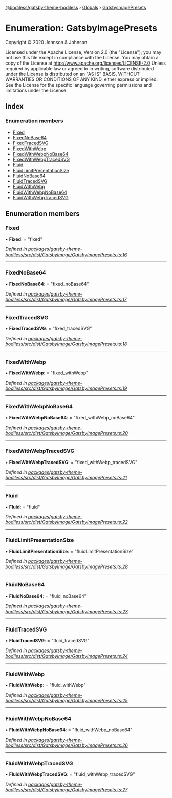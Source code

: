 [@bodiless/gatsby-theme-bodiless](../README.md) › [Globals](../globals.md) › [GatsbyImagePresets](gatsbyimagepresets.md)

# Enumeration: GatsbyImagePresets

Copyright © 2020 Johnson & Johnson

Licensed under the Apache License, Version 2.0 (the "License");
you may not use this file except in compliance with the License.
You may obtain a copy of the License at
http://www.apache.org/licenses/LICENSE-2.0
Unless required by applicable law or agreed to in writing, software
distributed under the License is distributed on an "AS IS" BASIS,
WITHOUT WARRANTIES OR CONDITIONS OF ANY KIND, either express or implied.
See the License for the specific language governing permissions and
limitations under the License.

## Index

### Enumeration members

* [Fixed](gatsbyimagepresets.md#fixed)
* [FixedNoBase64](gatsbyimagepresets.md#fixednobase64)
* [FixedTracedSVG](gatsbyimagepresets.md#fixedtracedsvg)
* [FixedWithWebp](gatsbyimagepresets.md#fixedwithwebp)
* [FixedWithWebpNoBase64](gatsbyimagepresets.md#fixedwithwebpnobase64)
* [FixedWithWebpTracedSVG](gatsbyimagepresets.md#fixedwithwebptracedsvg)
* [Fluid](gatsbyimagepresets.md#fluid)
* [FluidLimitPresentationSize](gatsbyimagepresets.md#fluidlimitpresentationsize)
* [FluidNoBase64](gatsbyimagepresets.md#fluidnobase64)
* [FluidTracedSVG](gatsbyimagepresets.md#fluidtracedsvg)
* [FluidWithWebp](gatsbyimagepresets.md#fluidwithwebp)
* [FluidWithWebpNoBase64](gatsbyimagepresets.md#fluidwithwebpnobase64)
* [FluidWithWebpTracedSVG](gatsbyimagepresets.md#fluidwithwebptracedsvg)

## Enumeration members

###  Fixed

• **Fixed**: = "fixed"

*Defined in [packages/gatsby-theme-bodiless/src/dist/GatsbyImage/GatsbyImagePresets.ts:16](https://github.com/johnsonandjohnson/Bodiless-JS/blob/bab4629a/packages/gatsby-theme-bodiless/src/dist/GatsbyImage/GatsbyImagePresets.ts#L16)*

___

###  FixedNoBase64

• **FixedNoBase64**: = "fixed_noBase64"

*Defined in [packages/gatsby-theme-bodiless/src/dist/GatsbyImage/GatsbyImagePresets.ts:17](https://github.com/johnsonandjohnson/Bodiless-JS/blob/bab4629a/packages/gatsby-theme-bodiless/src/dist/GatsbyImage/GatsbyImagePresets.ts#L17)*

___

###  FixedTracedSVG

• **FixedTracedSVG**: = "fixed_tracedSVG"

*Defined in [packages/gatsby-theme-bodiless/src/dist/GatsbyImage/GatsbyImagePresets.ts:18](https://github.com/johnsonandjohnson/Bodiless-JS/blob/bab4629a/packages/gatsby-theme-bodiless/src/dist/GatsbyImage/GatsbyImagePresets.ts#L18)*

___

###  FixedWithWebp

• **FixedWithWebp**: = "fixed_withWebp"

*Defined in [packages/gatsby-theme-bodiless/src/dist/GatsbyImage/GatsbyImagePresets.ts:19](https://github.com/johnsonandjohnson/Bodiless-JS/blob/bab4629a/packages/gatsby-theme-bodiless/src/dist/GatsbyImage/GatsbyImagePresets.ts#L19)*

___

###  FixedWithWebpNoBase64

• **FixedWithWebpNoBase64**: = "fixed_withWebp_noBase64"

*Defined in [packages/gatsby-theme-bodiless/src/dist/GatsbyImage/GatsbyImagePresets.ts:20](https://github.com/johnsonandjohnson/Bodiless-JS/blob/bab4629a/packages/gatsby-theme-bodiless/src/dist/GatsbyImage/GatsbyImagePresets.ts#L20)*

___

###  FixedWithWebpTracedSVG

• **FixedWithWebpTracedSVG**: = "fixed_withWebp_tracedSVG"

*Defined in [packages/gatsby-theme-bodiless/src/dist/GatsbyImage/GatsbyImagePresets.ts:21](https://github.com/johnsonandjohnson/Bodiless-JS/blob/bab4629a/packages/gatsby-theme-bodiless/src/dist/GatsbyImage/GatsbyImagePresets.ts#L21)*

___

###  Fluid

• **Fluid**: = "fluid"

*Defined in [packages/gatsby-theme-bodiless/src/dist/GatsbyImage/GatsbyImagePresets.ts:22](https://github.com/johnsonandjohnson/Bodiless-JS/blob/bab4629a/packages/gatsby-theme-bodiless/src/dist/GatsbyImage/GatsbyImagePresets.ts#L22)*

___

###  FluidLimitPresentationSize

• **FluidLimitPresentationSize**: = "fluidLimitPresentationSize"

*Defined in [packages/gatsby-theme-bodiless/src/dist/GatsbyImage/GatsbyImagePresets.ts:28](https://github.com/johnsonandjohnson/Bodiless-JS/blob/bab4629a/packages/gatsby-theme-bodiless/src/dist/GatsbyImage/GatsbyImagePresets.ts#L28)*

___

###  FluidNoBase64

• **FluidNoBase64**: = "fluid_noBase64"

*Defined in [packages/gatsby-theme-bodiless/src/dist/GatsbyImage/GatsbyImagePresets.ts:23](https://github.com/johnsonandjohnson/Bodiless-JS/blob/bab4629a/packages/gatsby-theme-bodiless/src/dist/GatsbyImage/GatsbyImagePresets.ts#L23)*

___

###  FluidTracedSVG

• **FluidTracedSVG**: = "fluid_tracedSVG"

*Defined in [packages/gatsby-theme-bodiless/src/dist/GatsbyImage/GatsbyImagePresets.ts:24](https://github.com/johnsonandjohnson/Bodiless-JS/blob/bab4629a/packages/gatsby-theme-bodiless/src/dist/GatsbyImage/GatsbyImagePresets.ts#L24)*

___

###  FluidWithWebp

• **FluidWithWebp**: = "fluid_withWebp"

*Defined in [packages/gatsby-theme-bodiless/src/dist/GatsbyImage/GatsbyImagePresets.ts:25](https://github.com/johnsonandjohnson/Bodiless-JS/blob/bab4629a/packages/gatsby-theme-bodiless/src/dist/GatsbyImage/GatsbyImagePresets.ts#L25)*

___

###  FluidWithWebpNoBase64

• **FluidWithWebpNoBase64**: = "fluid_withWebp_noBase64"

*Defined in [packages/gatsby-theme-bodiless/src/dist/GatsbyImage/GatsbyImagePresets.ts:26](https://github.com/johnsonandjohnson/Bodiless-JS/blob/bab4629a/packages/gatsby-theme-bodiless/src/dist/GatsbyImage/GatsbyImagePresets.ts#L26)*

___

###  FluidWithWebpTracedSVG

• **FluidWithWebpTracedSVG**: = "fluid_withWebp_tracedSVG"

*Defined in [packages/gatsby-theme-bodiless/src/dist/GatsbyImage/GatsbyImagePresets.ts:27](https://github.com/johnsonandjohnson/Bodiless-JS/blob/bab4629a/packages/gatsby-theme-bodiless/src/dist/GatsbyImage/GatsbyImagePresets.ts#L27)*
